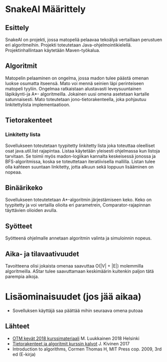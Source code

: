 # SnakeAI Määrittely

## Esittely
SnakeAI on projekti, jossa matopeliä pelaavaa tekoälyä vertaillaan
perustuen eri algoritmeihin. Projekti toteutetaan Java-ohjelmointikielellä.
Projektinhallintaan käytetään Maven-työkalua.
## Algoritmit
Matopelin pelaaminen on ongelma, jossa madon tulee päästä omenan luokse
osumatta itseensä. Mato voi mennä seinien läpi perinteiseen
matopeli tyyliin.
Ongelmaa ratkaistaan alustavasti leveysuuntainen
 läpikäynti-ja A*-
algoritmeilla. Jokainen uusi omena asetetaan kartalle satunnaisesti.
Mato toteutetaan jono-tietorakenteella, joka pohjautuu linkitettylista
implementaatioon.
## Tietorakenteet
### Linkitetty lista
Sovellukseen toteutetaan tyypitetty linkitetty lista joka toteuttaa oleelliset osat
java.util.list rajapintaa. Listaa käytetään yleisesti ohjelmassa kun listoja
tarvitaan. Se toimii myös madon-logiikan kannalta keskeisessä jonossa ja
BFS-algoritmissa, koska se toteuttetaan iteratiivisella mallilla. Listan tulee olla kahteen suuntaan linkitetty,
jotta alkuun sekä loppuun lisääminen on nopeaa.
## Binäärikeko
Sovellukseen toteutetetaan A\*-algoritmin järjestämiseen keko. Keko on
tyypitetty ja voi vertailla olioita eri parametrein, Comparator-rajapinnan
täyttävien olioiden avulla.
## Syötteet
Syötteenä ohjelmalle annetaan algoritmin valinta ja simuloinnin nopeus.
## Aika- ja tilavaativuudet
Tavoitteena olisi jokaista omenaa saavuttaa O(|V| + |E|) molemmilla algoritmeilla.
AStar tulee saavuttamaan keskimäärin kuitenkin paljon tätä parempia aikoja.

# Lisäominaisuudet (jos jää aikaa)
- Sovelluksen käyttäjä saa päättää mihin seuraava omena putoaa
## Lähteet
- [OTM kevät 2018 kurssimateriaali](https://github.com/mluukkai/otm-2018/blob/master/web/materiaali.md) M. Luukkainen 2018 Helsinki
- [Tietorakenteet ja algoritmit kurssin kalvot](https://www.cs.helsinki.fi/u/saska/tira.pdf) J. Kivinen 2017
- Introduction to algorithms, Cormen Thomas H, MIT Press cop. 2009, 3rd ed (E-kirja)
